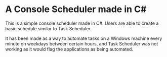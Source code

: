 # A Console Scheduler made in C#

This is a simple console scheduler made in C#. Users are able to create a basic schedule similar to Task Scheduler. 

It has been made as a way to automate tasks on a Windows machine every minute on weekdays between certain hours, and Task Scheduler was not working as it would flag the applications as being automated.  
